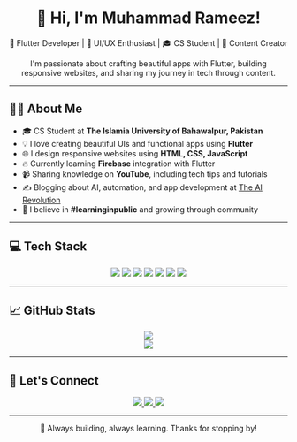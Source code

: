 <!-- GitHub Profile README -->

<h1 align="center">👋 Hi, I'm Muhammad Rameez!</h1>

<p align="center">
  🚀 Flutter Developer | 🎨 UI/UX Enthusiast | 🎓 CS Student | 🎥 Content Creator
</p>

<p align="center">
  I'm passionate about crafting beautiful apps with Flutter, building responsive websites, and sharing my journey in tech through content.
</p>

---

## 🧑‍💻 About Me

- 🎓 CS Student at **The Islamia University of Bahawalpur, Pakistan**
- 💡 I love creating beautiful UIs and functional apps using **Flutter**
- 🌐 I design responsive websites using **HTML, CSS, JavaScript**
- 🔥 Currently learning **Firebase** integration with Flutter
- 📹 Sharing knowledge on **YouTube**, including tech tips and tutorials
- ✍️ Blogging about AI, automation, and app development at [The AI Revolution](https://ai-revolutionhub.blogspot.com/)
- 🌱 I believe in **#learninginpublic** and growing through community

---

## 💻 Tech Stack

<p align="center">
  <img src="https://img.shields.io/badge/Dart-0175C2?style=for-the-badge&logo=dart&logoColor=white" />
  <img src="https://img.shields.io/badge/Flutter-02569B?style=for-the-badge&logo=flutter&logoColor=white" />
  <img src="https://img.shields.io/badge/Firebase-FFCA28?style=for-the-badge&logo=firebase&logoColor=black" />
  <img src="https://img.shields.io/badge/HTML5-E34F26?style=for-the-badge&logo=html5&logoColor=white" />
  <img src="https://img.shields.io/badge/CSS3-1572B6?style=for-the-badge&logo=css3&logoColor=white" />
  <img src="https://img.shields.io/badge/JavaScript-F7DF1E?style=for-the-badge&logo=javascript&logoColor=black" />
  <img src="https://img.shields.io/badge/Java-ED8B00?style=for-the-badge&logo=openjdk&logoColor=white" />
</p>

---

## 📈 GitHub Stats

<p align="center">
  <img src="https://github-readme-stats.vercel.app/api?username=xsol05&theme=radical&show_icons=true&count_private=true&hide_border=false" />
  <br />
  <img src="https://github-readme-streak-stats.herokuapp.com/?user=xsol05&theme=radical&hide_border=false" />
</p>

---

## 🔗 Let's Connect

<p align="center">
  <a href="muhammadrameez00986@gmail.com" target="_blank">
    <img src="https://img.shields.io/badge/Gmail-D14836?style=for-the-badge&logo=gmail&logoColor=white" />
  </a>
  <a href="" target="_blank">
    <img src="https://img.shields.io/badge/LinkedIn-0A66C2?style=for-the-badge&logo=linkedin&logoColor=white" />
  </a>
  <a href="https://ai-revolutionhub.blogspot.com/" target="_blank">
    <img src="https://img.shields.io/badge/Blogger-F57D00?style=for-the-badge&logo=blogger&logoColor=white" />
  </a>
 
</p>

---

<p align="center">📌 Always building, always learning. Thanks for stopping by!</p>

